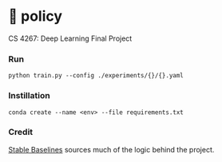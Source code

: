 # 📜 policy
CS 4267: Deep Learning Final Project

### Run

`python train.py --config ./experiments/{}/{}.yaml`

### Instillation

`conda create --name <env> --file requirements.txt`

### Credit

[Stable Baselines](https://stable-baselines3.readthedocs.io/en/master/) sources much of the logic behind the project. 
